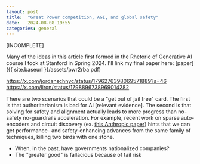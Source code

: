 ```yaml
---
layout: post
title:  "Great Power competition, AGI, and global safety"
date:   2024-08-08 19:55
categories: general
---
```

[INCOMPLETE]

Many of the ideas in this article first formed in the Rhetoric of Generative AI course I took at Stanford in Spring 2024. I'll link my final paper here: [paper]({{ site.baseurl }}/assets/pwr2rba.pdf)

https://x.com/jordanschnyc/status/1796276398069571889?s=46
https://x.com/liron/status/1798896738969014282

There are two scenarios that could be a "get out of jail free" card. The first is that authoritarianism is bad for AI [relevant evidence]. The second is that solving for safety and alignment actually leads to more progress than no-safety no-guardrails acceleration. For example, recent work on sparse auto-encoders and circuit discovery (ex. [this Anthropic paper](https://transformer-circuits.pub/2024/scaling-monosemanticity/index.html)) hints that we can get performance- and safety-enhancing advances from the same family of techniques, killing two birds with one stone.

- When, in the past, have governments nationalized companies?
- The "greater good" is fallacious because of tail risk
